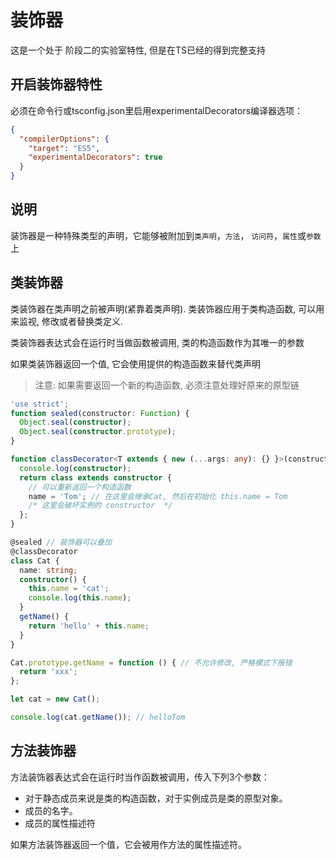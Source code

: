
# 装饰器

这是一个处于 阶段二的实验室特性, 但是在TS已经的得到完整支持

## 开启装饰器特性
必须在命令行或tsconfig.json里启用experimentalDecorators编译器选项：
```json
{
  "compilerOptions": {
    "target": "ES5",
    "experimentalDecorators": true
  }
}
```

## 说明

装饰器是一种特殊类型的声明，它能够被附加到`类声明`，`方法`， `访问符`，`属性`或`参数`上


## 类装饰器

类装饰器在类声明之前被声明(紧靠着类声明). 类装饰器应用于类构造函数, 可以用来监视, 修改或者替换类定义.

类装饰器表达式会在运行时当做函数被调用, 类的构造函数作为其唯一的参数

如果类装饰器返回一个值, 它会使用提供的构造函数来替代类声明
> 注意: 如果需要返回一个新的构造函数, 必须注意处理好原来的原型链

```ts
'use strict';
function sealed(constructor: Function) {
  Object.seal(constructor);
  Object.seal(constructor.prototype);
}

function classDecorator<T extends { new (...args: any): {} }>(constructor: T) {
  console.log(constructor);
  return class extends constructor {
    // 可以重新返回一个构造函数
    name = 'Tom'; // 在这里会继承Cat, 然后在初始化 this.name = Tom
    /* 这里会破坏实例的 constructor  */
  };
}

@sealed // 装饰器可以叠加
@classDecorator
class Cat {
  name: string;
  constructor() {
    this.name = 'cat';
    console.log(this.name);
  }
  getName() {
    return 'hello' + this.name;
  }
}

Cat.prototype.getName = function () { // 不允许修改, 严格模式下报错
  return 'xxx';
};

let cat = new Cat();

console.log(cat.getName()); // helloTom

```

## 方法装饰器
方法装饰器表达式会在运行时当作函数被调用，传入下列3个参数：

+ 对于静态成员来说是类的构造函数，对于实例成员是类的原型对象。
+ 成员的名字。
+ 成员的属性描述符

如果方法装饰器返回一个值，它会被用作方法的属性描述符。